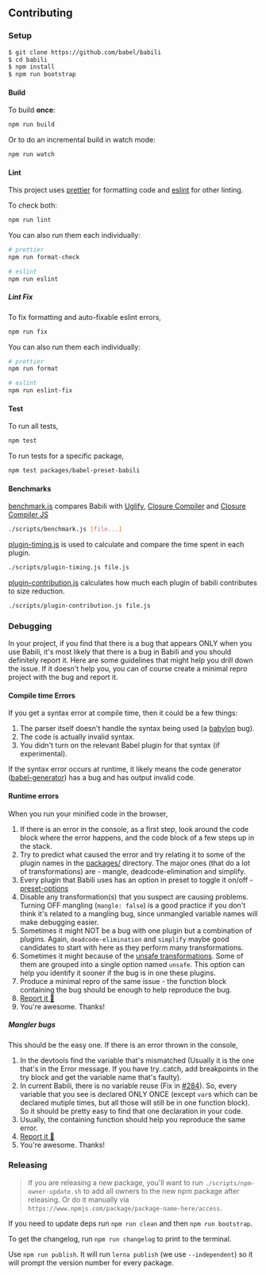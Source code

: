 ## Contributing

### Setup
```sh
$ git clone https://github.com/babel/babili
$ cd babili
$ npm install
$ npm run bootstrap
```

#### Build

To build **once**:

```sh
npm run build
```

Or to do an incremental build in watch mode:

```sh
npm run watch
```

#### Lint

This project uses [prettier](https://github.com/prettier/prettier) for formatting code and [eslint](https://github.com/eslint/eslint) for other linting.

To check both:

```sh
npm run lint
```

You can also run them each individually:

 ```sh
# prettier
npm run format-check

# eslint
npm run eslint
```

##### Lint Fix

To fix formatting and auto-fixable eslint errors,

```sh
npm run fix
```

You can also run them each individually:

```sh
# prettier
npm run format

# eslint
npm run eslint-fix
```

#### Test

To run all tests,

```sh
npm test
```

To run tests for a specific package,

```sh
npm test packages/babel-preset-babili
```

#### Benchmarks

[benchmark.js](scripts/benchmark.js) compares Babili with [Uglify](https://github.com/mishoo/UglifyJS2), [Closure Compiler](https://github.com/google/closure-compiler) and [Closure Compiler JS](https://github.com/google/closure-compiler-js)

```sh
./scripts/benchmark.js [file...]
```

[plugin-timing.js](scripts/plugin-timing.js) is used to calculate and compare the time spent in each plugin.

```sh
./scripts/plugin-timing.js file.js
```

[plugin-contribution.js](scripts/plugin-contribution.js) calculates how much each plugin of babili contributes to size reduction.

```sh
./scripts/plugin-contribution.js file.js
```

### Debugging

In your project, if you find that there is a bug that appears ONLY when you use Babili, it's most likely that there is a bug in Babili and you should definitely report it. Here are some guidelines that might help you drill down the issue. If it doesn't help you, you can of course create a minimal repro project with the bug and report it.

#### Compile time Errors

If you get a syntax error at compile time, then it could be a few things:

1. The parser itself doesn't handle the syntax being used (a [babylon](https://github.com/babel/babylon) bug).
2. The code is actually invalid syntax.
3. You didn't turn on the relevant Babel plugin for that syntax (if experimental).

If the syntax error occurs at runtime,  it likely means the code generator ([babel-generator](https://github.com/babel/babel/tree/master/packages/babel-generator)) has a bug and has output invalid code.

#### Runtime errors

When you run your minified code in the browser,

1. If there is an error in the console, as a first step, look around the code block where the error happens, and the code block of a few steps up in the stack.
2. Try to predict what caused the error and try relating it to some of the plugin names in the [packages/](https://github.com/babel/babili/tree/master/packages) directory. The major ones (that do a lot of transformations) are - mangle, deadcode-elimination and simplify.
3. Every plugin that Babili uses has an option in preset to toggle it on/off - [preset-options](https://github.com/babel/babili/tree/master/packages/babel-preset-babili#options)
4. Disable any transformation(s) that you suspect are causing problems. Turning OFF mangling (`mangle: false`) is a good practice if you don't think it's related to a mangling bug, since unmangled variable names will make debugging easier.
5. Sometimes it might NOT be a bug with one plugin but a combination of plugins. Again, `deadcode-elimination` and `simplify` maybe good candidates to start with here as they perform many transformations.
6. Sometimes it might because of the [unsafe transformations](https://github.com/babel/babili/tree/master/packages/babel-preset-babili#option-groups). Some of them are grouped into a single option named `unsafe`. This option can help you identify it sooner if the bug is in one these plugins.
7. Produce a minimal repro of the same issue - the function block containing the bug should be enough to help reproduce the bug.
8. [Report it 🙂](https://github.com/babel/babili/issues/new)
9. You're awesome. Thanks!

##### Mangler bugs

This should be the easy one. If there is an error thrown in the console,

1. In the devtools find the variable that's mismatched (Usually it is the one that's in the Error message. If you have try..catch, add breakpoints in the try block and get the variable name that's faulty).
2. In current Babili, there is no variable reuse (Fix in [#284](https://github.com/babel/babili/pull/284)). So, every variable that you see is declared ONLY ONCE (except `var`s which can be declared mutiple times, but all those will still be in one function block). So it should be pretty easy to find that one declaration in your code.
3. Usually, the containing function should help you reproduce the same error.
4. [Report it 🙂](https://github.com/babel/babili/issues/new)
5. You're awesome. Thanks!

### Releasing

> If you are releasing a new package, you'll want to run `./scripts/npm-owner-update.sh` to add all owners to the new npm package after releasing. Or do it manually via `https://www.npmjs.com/package/package-name-here/access`.

If you need to update deps run `npm run clean` and then `npm run bootstrap`.

To get the changelog, run `npm run changelog` to print to the terminal.

Use `npm run publish`. It will run `lerna publish` (we use `--independent`) so it will prompt the version number for every package.
